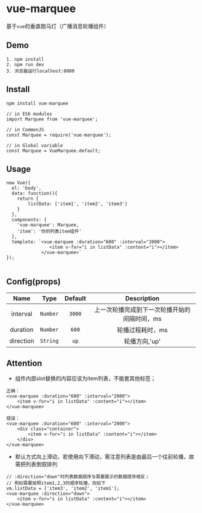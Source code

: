 # vue-marquee

基于`vue`的垂直跑马灯（广播消息轮播组件）

## Demo

``` 
1. npm install  
2. npm run dev
3. 浏览器运行localhost:8080
```

## Install

```npm install vue-marquee```

```
// in ES6 modules
import Marquee from 'vue-marquee';

// in CommonJS
const Marquee = require('vue-marquee');

// in Global variable
const Marquee = VueMarquee.default;  

```


## Usage

```
new Vue({
  el: 'body',
  data: function(){
  	return {
  		listData: ['item1', 'item2', 'item3']
  	}
  },
  components: {
    'vue-marquee': Marquee,
    'item': '你的列表item组件'
  },
  templete: `<vue-marquee :duration="600" :interval="2000">
				<item v-for="i in listData" :content="i"></item>
			 </vue-marquee>`
});


```

## Config(props)
  
| Name          | Type          | Default  | Description |
|:-------------:|:-------------:|:--------:|:-----------:|
| interval     | `Number`  | `3000` | 上一次轮播完成到下一次轮播开始的间隔时间，ms |
| duration     | `Number`| `600`| 轮播过程耗时，ms |
| direction | `String` | `up`| 轮播方向,'up' || 'down' |

## Attention
* 组件内部slot替换的内容应该为item列表，不能套其他标签；
    
```
正确：
<vue-marquee :duration="600" :interval="2000">
	<item v-for="i in listData" :content="i"></item>
</vue-marquee>
  
错误：
<vue-marquee :duration="600" :interval="2000">
	<div class="container">
		<item v-for="i in listData" :content="i"></item>
	</div>
</vue-marquee>
```

* 默认方式向上滑动，若使用向下滑动，需注意列表是由最后一个往前轮播，故需把列表倒叙排列
  
```
// :direction="down"时列表数据顺序与需要展示的数据顺序相反；
// 例如需要按照item1,2,3的顺序轮播，则如下
vm.listData = ['item3', 'item2', 'item1'];
<vue-marquee :direction="down">
	<item v-for="i in listData" :content="i"></item>
</vue-marquee>
``` 